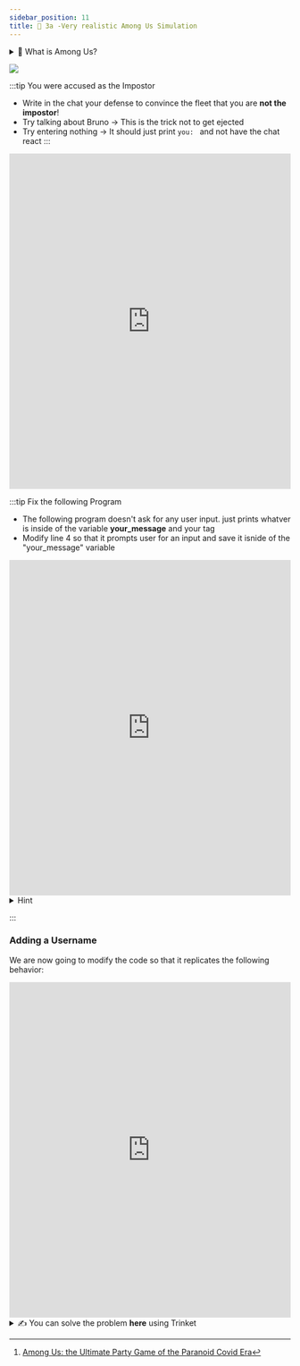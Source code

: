 ```yaml
---
sidebar_position: 11
title: 🚀 3a -Very realistic Among Us Simulation
---
```




<details>
<summary>
🚀 What is Among Us? 
</summary>
Among Us is essentially an online multiplayer version of the party game wink murder, but set on a constantly malfunctioning spaceship.  you’re told whether you’re an <b>innocent crew member</b> or an <b>imposter</b>. 

Allowed to talk to each other for a limited time. During these discussions, the crew needs to try to work out the identity of the imposter(s) by reporting on which other players seem to have been <b>acting suspiciously</b> [^1]

</details>

[^1]: [Among Us: the Ultimate Party Game of the Paranoid Covid Era](https://www.theguardian.com/games/2020/sep/29/among-us-the-ultimate-party-game-of-the-covid-era#:~:text=Among%20Us%20is%20essentially%20an,crew%20member%20or%20an%20imposter.)

![](https://i.makeagif.com/media/1-07-2021/b2J0UP.gif)




:::tip You were accused as the Impostor
- Write in the chat your defense to convince the fleet that you are **not the impostor**!
- Try talking about Bruno -> This is the trick not to get ejected
- Try entering nothing -> It should just print `you: ` and not have the chat react
:::


<iframe src="https://trinket.io/embed/python/59f1468e67?outputOnly=true&runOption=run&start=result" width="100%" height="600" frameborder="0" marginwidth="0" marginheight="0" allowfullscreen></iframe>

:::tip Fix the following Program
- The following program doesn't ask for any user input. just prints whatver is inside of the variable <b>your_message</b> and your tag
- Modify line 4 so that it prompts user for an input and save it isnide of the "your_message" variable


<iframe src="https://trinket.io/embed/python/d484969ff6" width="100%" height="600" frameborder="0" marginwidth="0" marginheight="0" allowfullscreen></iframe>


<details>
<summary>
Hint
</summary>
Remember that to prompt an user to write input you write something like:

`inputvariable = input("Please enter somehting")`

</details>

:::


### Adding a Username

We are now going to modify the code so that it replicates the following behavior:

<iframe src="https://trinket.io/embed/python/dd8d442aa2?outputOnly=true&runOption=run" width="100%" height="600" frameborder="0" marginwidth="0" marginheight="0" allowfullscreen></iframe>


<details>
<summary>
✍  You can solve the problem <b>here</b> using Trinket
</summary>
<iframe src="https://trinket.io/embed/python/99a9396c92" width="100%" height="600" frameborder="0" marginwidth="0" marginheight="0" allowfullscreen></iframe>

</details>


